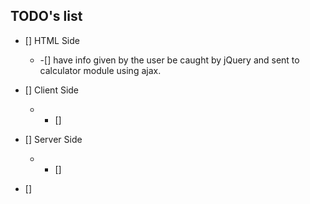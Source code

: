 ## TODO's list

- [] HTML Side

  - -[] have info given by the user be caught by jQuery and sent to calculator module using ajax.

- [] Client Side

  - - []

- [] Server Side

  - - []

- []
